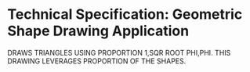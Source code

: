 # Technical Specification: Geometric Shape Drawing Application
DRAWS TRIANGLES USING PROPORTION 1,SQR ROOT PHI,PHI.
THIS DRAWING LEVERAGES PROPORTION OF THE SHAPES.

